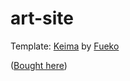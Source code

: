 # art-site

Template: [Keima](https://keima.fueko.net) by [Fueko](mailto:hello@fueko.net)

([Bought here](https://themeforest.net/item/keima-multicolor-ghost-blog-theme/23068137))